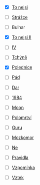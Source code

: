 
- [x] [To nejsi](tonejsi.md)
- [ ] [Strážce](strazce.md)
- [ ] Bulhar
- [x] [To nejsi II](tonejsi.md)
- [ ] [IV](iv.md)
- [ ] [Tchýně](tchyne.md)
- [X] [Polednice](polednice.md)
- [ ] [Pád](pad.md)
- [ ] [Dar](dar.md)
- [ ] [1984](1984.md)
- [ ] [Moon](moon.md)
- [ ] [Polomrtví](polomrtvi.md)
- [ ] [Guru](guru.md)
- [ ] [Mozkomor](mozkomor.md)
- [ ] [Ne](Nesnasim.md)
- [ ] [Pravidla](pravidla.md)
- [ ] [Vzpomínka](vzpominka.md)
- [ ] [Vztek](vztek.md)

